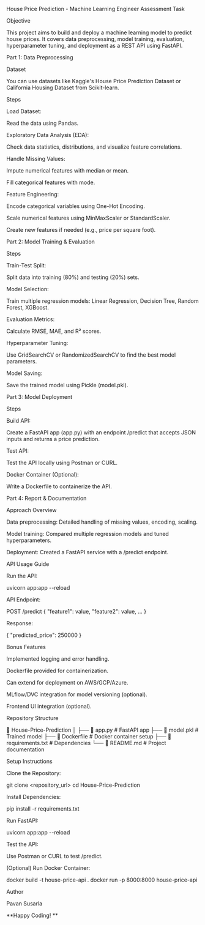 House Price Prediction - Machine Learning Engineer Assessment Task

Objective

This project aims to build and deploy a machine learning model to predict house prices. It covers data preprocessing, model training, evaluation, hyperparameter tuning, and deployment as a REST API using FastAPI.

Part 1: Data Preprocessing

Dataset

You can use datasets like Kaggle's House Price Prediction Dataset or California Housing Dataset from Scikit-learn.

Steps

Load Dataset:

Read the data using Pandas.

Exploratory Data Analysis (EDA):

Check data statistics, distributions, and visualize feature correlations.

Handle Missing Values:

Impute numerical features with median or mean.

Fill categorical features with mode.

Feature Engineering:

Encode categorical variables using One-Hot Encoding.

Scale numerical features using MinMaxScaler or StandardScaler.

Create new features if needed (e.g., price per square foot).

Part 2: Model Training & Evaluation

Steps

Train-Test Split:

Split data into training (80%) and testing (20%) sets.

Model Selection:

Train multiple regression models: Linear Regression, Decision Tree, Random Forest, XGBoost.

Evaluation Metrics:

Calculate RMSE, MAE, and R² scores.

Hyperparameter Tuning:

Use GridSearchCV or RandomizedSearchCV to find the best model parameters.

Model Saving:

Save the trained model using Pickle (model.pkl).

Part 3: Model Deployment

Steps

Build API:

Create a FastAPI app (app.py) with an endpoint /predict that accepts JSON inputs and returns a price prediction.

Test API:

Test the API locally using Postman or CURL.

Docker Container (Optional):

Write a Dockerfile to containerize the API.

Part 4: Report & Documentation

Approach Overview

Data preprocessing: Detailed handling of missing values, encoding, scaling.

Model training: Compared multiple regression models and tuned hyperparameters.

Deployment: Created a FastAPI service with a /predict endpoint.

API Usage Guide

Run the API:

uvicorn app:app --reload

API Endpoint:

POST /predict
{
  "feature1": value,
  "feature2": value,
  ...
}

Response:

{ "predicted_price": 250000 }

Bonus Features

Implemented logging and error handling.

Dockerfile provided for containerization.

Can extend for deployment on AWS/GCP/Azure.

MLflow/DVC integration for model versioning (optional).

Frontend UI integration (optional).

Repository Structure

📁 House-Price-Prediction
│
├── 📄 app.py                 # FastAPI app
├── 📄 model.pkl              # Trained model
├── 📄 Dockerfile             # Docker container setup
├── 📄 requirements.txt       # Dependencies
└── 📄 README.md              # Project documentation

Setup Instructions

Clone the Repository:

git clone <repository_url>
cd House-Price-Prediction

Install Dependencies:

pip install -r requirements.txt

Run FastAPI:

uvicorn app:app --reload

Test the API:

Use Postman or CURL to test /predict.

(Optional) Run Docker Container:

docker build -t house-price-api .
docker run -p 8000:8000 house-price-api

Author

Pavan Susarla

**Happy Coding! **

